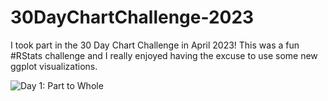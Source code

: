 # 30DayChartChallenge-2023
I took part in the 30 Day Chart Challenge in April 2023! This was a fun #RStats challenge and I really enjoyed having the excuse to use some new ggplot visualizations. 

![Day 1: Part to Whole](<img src="https://github.com/hschmidt12/30DayChartChallenge-2023/blob/main/charts/day1_part-to-whole.jpeg" width="50%">)


